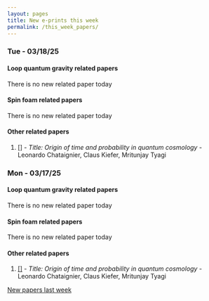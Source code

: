 ```yaml
---
layout: pages
title: New e-prints this week
permalink: /this_week_papers/
---
```




### Tue - 03/18/25

#### Loop quantum gravity related papers

There is no new related paper today 

#### Spin foam related papers

There is no new related paper today 



#### Other related papers

1. [[]](https://arxiv.org/abs/) - *Title:
          Origin of time and probability in quantum cosmology* - Leonardo Chataignier, Claus Kiefer, Mritunjay Tyagi



### Mon - 03/17/25

#### Loop quantum gravity related papers

There is no new related paper today 

#### Spin foam related papers

There is no new related paper today 



#### Other related papers

1. [[]](https://arxiv.org/abs/) - *Title:
          Origin of time and probability in quantum cosmology* - Leonardo Chataignier, Claus Kiefer, Mritunjay Tyagi






[New papers last week]({{site.url}}/archived/weekly/pre-prints/2025/03/17/archived_weekly_papers.html)